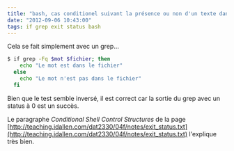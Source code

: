 ```yaml
---
title: "bash, cas conditionel suivant la présence ou non d'un texte dans un fichier"
date: "2012-09-06 10:43:00"
tags: if grep exit status bash
---
```

Cela se fait simplement avec un grep...  


```bash
$ if grep -Fq $mot $fichier; then
    echo "Le mot est dans le fichier"
  else
    echo "Le mot n'est pas dans le fichier"
  fi
```

Bien que le test semble inversé, il est correct car la sortie du grep avec un status à 0 est un succès.

Le paragraphe *Conditional Shell Control Structures* de la page [http://teaching.idallen.com/dat2330/04f/notes/exit_status.txt](http://teaching.idallen.com/dat2330/04f/notes/exit_status.txt) l'explique très bien.


